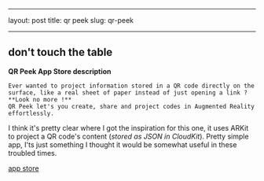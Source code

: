 
---
layout: post
title: qr peek
slug: qr-peek

---
## don't touch the table

**QR Peek App Store description**
```
Ever wanted to project information stored in a QR code directly on the surface, like a real sheet of paper instead of just opening a link ? **Look no more !** 
QR Peek let's you create, share and project codes in Augmented Reality effortlessly.
```
I think it's pretty clear where I got the inspiration for this one, it uses ARKit to project a QR code's content (*stored as JSON in CloudKit*). Pretty simple app, I'ts just something I thought it would be somewhat useful in these troubled times.

[app store](https://apps.apple.com/us/app/id1516308939)